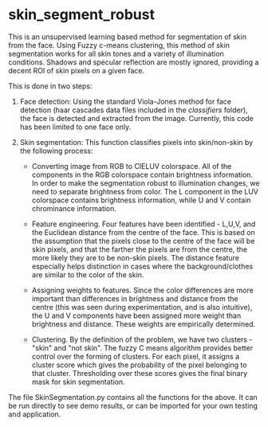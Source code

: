 # skin_segment_robust
This is an unsupervised learning based method for segmentation of skin from the face.
Using Fuzzy c-means clustering, this method of skin segmentation works for all skin tones and a variety of illumination conditions. Shadows and specular reflection are mostly ignored, providing a decent ROI of skin pixels on a given face.

This is done in two steps:
1. Face detection: Using the standard Viola-Jones method for face detection (haar cascades data files included in the *classifiers* folder), the face is detected and extracted from the image. Currently, this code has been limited to one face only.
2. Skin segmentation: This function classifies pixels into skin/non-skin by the following process:
              
	 - Converting image from RGB to CIELUV colorspace. All of the components in the RGB colorspace contain brightness information. In order to make the segmentation robust to illumination changes, we need to separate brightness from color. The L component in the LUV colorspace contains brightness information, while U and V contain chrominance information.
              
	 - Feature engineering. Four features have been identified - L,U,V, and the Euclidean distance from the centre of the face. This is based on the assumption that the pixels close to the centre of the face will be skin pixels, and that the farther the pixels are from the centre, the more likely they are to be non-skin pixels. The distance feature especially helps distinction in cases where the background/clothes are similar to the color of the skin.
              
	  - Assigning weights to features. Since the color differences are more important than differences in brightness and distance from the centre (this was seen during experimentation, and is also intuitive), the U and V components have been assigned more weight than brightness and distance. These weights are empirically determined.
              
	  - Clustering. By the definition of the problem, we have two clusters - "skin" and "not skin". The fuzzy C means algorithm provides better control over the forming of clusters. For each pixel, it assigns a cluster score which gives the probability of the pixel belonging to that cluster. Thresholding over these scores gives the final binary mask for skin segmentation.
	  
The file SkinSegmentation.py contains all the functions for the above. It can be run directly to see demo results, or can be imported for your own testing and application.
